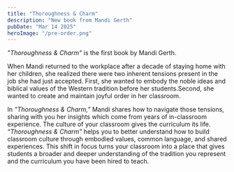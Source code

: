 ```yaml
---
title: "Thoroughness & Charm"
description: "New book from Mandi Gerth"
pubDate: "Mar 14 2025"
heroImage: "/pre-order.png"
---
```


_"Thoroughness & Charm"_ is the first book by Mandi Gerth.

When Mandi returned to the workplace after a decade of staying home with her children, she realized there were two inherent tensions present in the job she had just accepted. First, she wanted to embody the noble ideas and biblical values of the Western tradition before her students.Second, she wanted to create and maintain joyful order in her classroom.

In _“Thoroughness & Charm,”_ Mandi shares how to navigate those tensions, sharing with you her insights which come from years of in-classroom experience. The culture of your classroom gives the curriculum its life. _“Thoroughness & Charm”_ helps you to better understand how to build classroom culture through embodied values, common language, and shared experiences. This shift in focus turns your classroom into a place that gives students a broader and deeper understanding of the tradition you represent and the curriculum you have been hired to teach.
